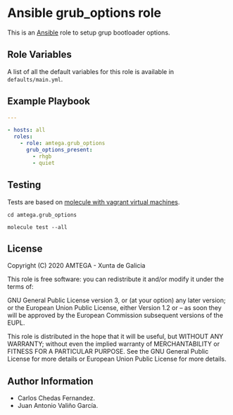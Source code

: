 # Ansible grub_options role

This is an [Ansible](http://www.ansible.com) role to setup grup bootloader options.

## Role Variables

A list of all the default variables for this role is available in `defaults/main.yml`.

## Example Playbook

```yaml
---

- hosts: all  
  roles:
    - role: amtega.grub_options
      grub_options_present:
        - rhgb
        - quiet
```

## Testing

Tests are based on [molecule with vagrant virtual machines](https://molecule.readthedocs.io/en/latest/installation.html).

```shell
cd amtega.grub_options

molecule test --all
```

## License

Copyright (C) 2020 AMTEGA - Xunta de Galicia

This role is free software: you can redistribute it and/or modify it under the terms of:

GNU General Public License version 3, or (at your option) any later version; or the European Union Public License, either Version 1.2 or – as soon they will be approved by the European Commission ­subsequent versions of the EUPL.

This role is distributed in the hope that it will be useful, but WITHOUT ANY WARRANTY; without even the implied warranty of MERCHANTABILITY or FITNESS FOR A PARTICULAR PURPOSE.  See the GNU General Public License for more details or European Union Public License for more details.

## Author Information

- Carlos Chedas Fernandez.
- Juan Antonio Valiño García.
